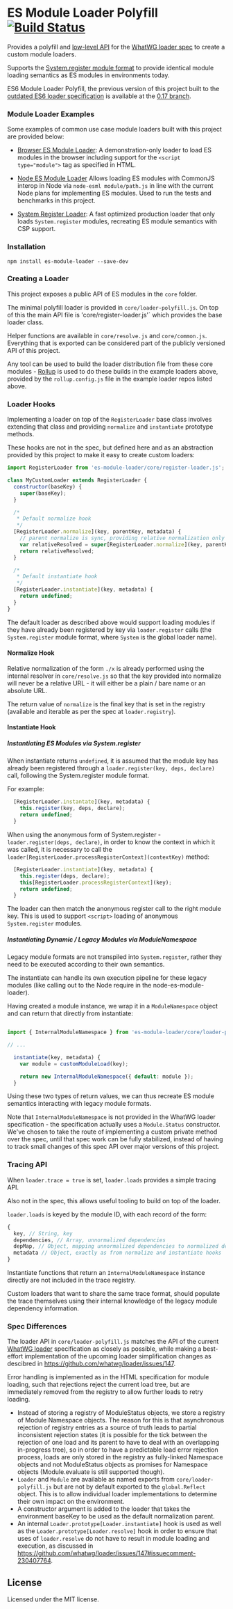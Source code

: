 # ES Module Loader Polyfill [![Build Status][travis-image]][travis-url]

Provides a polyfill and [low-level API](#loader-hooks) for the [WhatWG loader spec](https://github.com/whatwg/loader) to create a custom module loaders.

Supports the [System.register module format](https://github.com/ModuleLoader/es-module-loader/blob/master/docs/system-register.md) to provide identical module loading semantics as ES modules in environments today.

ES6 Module Loader Polyfill, the previous version of this project built to the [outdated ES6 loader specification](http://wiki.ecmascript.org/doku.php?id=harmony:specification_drafts#august_24_2014_draft_rev_27) is available at the [0.17 branch](https://github.com/ModuleLoader/es-module-loader/tree/0.17).

### Module Loader Examples

Some examples of common use case module loaders built with this project are provided below:

- [Browser ES Module Loader](https://github.com/ModuleLoader/browser-es-module-loader):
  A demonstration-only loader to load ES modules in the browser including support for the `<script type="module">` tag as specified in HTML.

- [Node ES Module Loader](https://github.com/ModuleLoader/node-es-module-loader)
  Allows loading ES modules with CommonJS interop in Node via `node-esml module/path.js` in line with the current Node
  plans for implementing ES modules. Used to run the tests and benchmarks in this project.

- [System Register Loader](https://github.com/ModuleLoader/system-register-loader):
  A fast optimized production loader that only loads `System.register` modules, recreating ES module semantics with CSP support.

### Installation

```
npm install es-module-loader --save-dev
```

### Creating a Loader

This project exposes a public API of ES modules in the `core` folder.

The minimal polyfill loader is provided in `core/loader-polyfill.js`. On top of this the main API file is
'core/register-loader.js'` which provides the base loader class.

Helper functions are available in `core/resolve.js` and `core/common.js`. Everything that is exported can be considered
part of the publicly versioned API of this project.

Any tool can be used to build the loader distribution file from these core modules - [Rollup](http://rollupjs.org) is used to do these builds in the example loaders above,
provided by the `rollup.config.js` file in the example loader repos listed above.

### Loader Hooks

Implementing a loader on top of the `RegisterLoader` base class involves extending that class and providing `normalize` and `instantiate` prototype
methods.

These hooks are not in the spec, but defined here and as an abstraction provided by this project to make it easy to create custom loaders:

```javascript
import RegisterLoader from 'es-module-loader/core/register-loader.js';

class MyCustomLoader extends RegisterLoader {
  constructor(baseKey) {
    super(baseKey);
  }

  /*
   * Default normalize hook
   */
  [RegisterLoader.normalize](key, parentKey, metadata) {
    // parent normalize is sync, providing relative normalization only
    var relativeResolved = super[RegisterLoader.normalize](key, parentKey, metadata) || key;
    return relativeResolved;
  }

  /*
   * Default instantiate hook
   */
  [RegisterLoader.instantiate](key, metadata) {
    return undefined;
  }
}
```

The default loader as described above would support loading modules if they have already been registered by key via
`loader.register` calls (the `System.register` module format, where `System` is the global loader name).

#### Normalize Hook

Relative normalization of the form `./x` is already performed using the internal resolver in `core/resolve.js`
so that the key provided into normalize will never be a relative URL - it will either be a plain / bare name
or an absolute URL.

The return value of `normalize` is the final key that is set in the registry (available and iterable as per the spec
at `loader.registry`).

#### Instantiate Hook

##### Instantiating ES Modules via System.register

When instantiate returns `undefined`, it is assumed that the module key has already been registered through a
`loader.register(key, deps, declare)` call, following the System.register module format.

For example:

```javascript
  [RegisterLoader.instantate](key, metadata) {
    this.register(key, deps, declare);
    return undefined;
  }
```

When using the anonymous form of System.register - `loader.register(deps, declare)`, in order to know
the context in which it was called, it is necessary to call the `loader[RegisterLoader.processRegisterContext](contextKey)` method:

```javascript
  [RegisterLoader.instantiate](key, metadata) {
    this.register(deps, declare);
    this[RegisterLoader.processRegisterContext](key);
    return undefined;
  }
```

The loader can then match the anonymous register call to the right module key. This is used to support `<script>` loading
of anonymous `System.register` modules.

##### Instantiating Dynamic / Legacy Modules via ModuleNamespace

Legacy module formats are not transpiled into `System.register`, rather they need to be executed according to their own semantics.

The instantiate can handle its own execution pipeline for these legacy modules (like calling out to the Node require in the node-es-module-loader).

Having created a module instance, we wrap it in a `ModuleNamespace` object and can return that directly from instantiate:

```javascript

import { InternalModuleNamespace } from 'es-module-loader/core/loader-polyfill.js'

// ...

  instantiate(key, metadata) {
    var module = customModuleLoad(key);

    return new InternalModuleNamespace({ default: module });
  }
```

Using these two types of return values, we can thus recreate ES module semantics interacting with legacy module formats.

Note that `InternalModuleNamespace` is not provided in the WhatWG loader specification - the specification actually uses a `Module.Status` constructor.
We've chosen to take the route of implementing a custom private method over the spec, until that spec work can be fully stabilized, instead of having
to track small changes of this spec API over major versions of this project.

### Tracing API

When `loader.trace = true` is set, `loader.loads` provides a simple tracing API.

Also not in the spec, this allows useful tooling to build on top of the loader.

`loader.loads` is keyed by the module ID, with each record of the form:

```javascript
{
  key, // String, key
  dependencies, // Array, unnormalized dependencies
  depMap, // Object, mapping unnormalized dependencies to normalized dependencies
  metadata // Object, exactly as from normalize and instantiate hooks
}
```

Instantiate functions that return an `InternalModuleNamespace` instance directly are not included in the trace registry.

Custom loaders that want to share the same trace format, should populate the trace themselves using their internal knowledge of the legacy module dependency information.

### Spec Differences

The loader API in `core/loader-polyfill.js` matches the API of the current [WhatWG loader](https://whatwg.github.io/loader/) specification as closely as possible, while
making a best-effort implementation of the upcoming loader simplification changes as descibred in https://github.com/whatwg/loader/issues/147.

Error handling is implemented as in the HTML specification for module loading, such that rejections reject the current load tree, but
are immediately removed from the registry to allow further loads to retry loading.

- Instead of storing a registry of ModuleStatus objects, we store a registry of Module Namespace objects. The reason for this is that asynchronous rejection of registry entries as a source of truth leads to partial inconsistent rejection states
(it is possible for the tick between the rejection of one load and its parent to have to deal with an overlapping in-progress tree),
so in order to have a predictable load error rejection process, loads are only stored in the registry as fully-linked Namespace objects
and not ModuleStatus objects as promises for Namespace objects (Module.evaluate is still supported though).
- `Loader` and `Module` are available as named exports from `core/loader-polyfill.js` but are not by default exported to the `global.Reflect` object.
  This is to allow individual loader implementations to determine their own impact on the environment.
- A constructor argument is added to the loader that takes the environment baseKey to be used as the default normalization parent.
- An internal `Loader.prototype[Loader.instantiate]` hook is used as well as the `Loader.prototype[Loader.resolve]` hook
  in order to ensure that uses of `loader.resolve` do not have to result in module loading and execution, as discussed in https://github.com/whatwg/loader/issues/147#issuecomment-230407764.

## License
Licensed under the MIT license.

[travis-url]: https://travis-ci.org/ModuleLoader/es-module-loader
[travis-image]: https://travis-ci.org/ModuleLoader/es-module-loader.svg?branch=master
